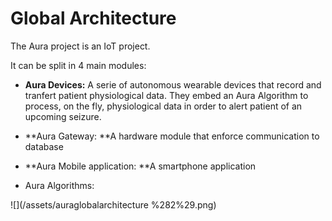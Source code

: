 # Global Architecture

The Aura project is an IoT project.

It can be split in 4 main modules:

* **Aura Devices:** A serie of autonomous wearable devices that record and tranfert patient physiological data. They embed an Aura Algorithm to process, on the fly, physiological data in order to alert patient of an upcoming seizure.

* **Aura Gateway: **A hardware module that enforce communication to database
* **Aura Mobile application: **A smartphone application 
* Aura Algorithms:



![](/assets/auraglobalarchitecture %282%29.png)

